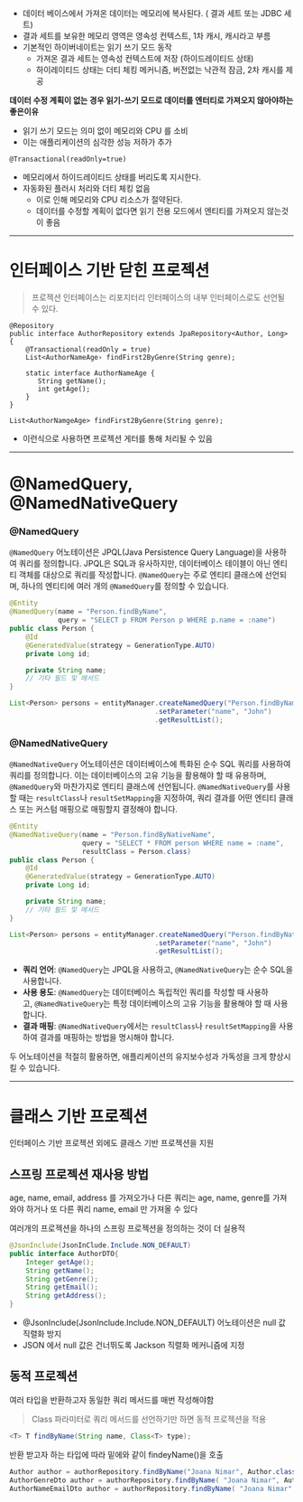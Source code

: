 - 데이터 베이스에서 가져온 데이터는 메모리에 복사된다. ( 결과 세트 또는 JDBC 세트)
- 결과 세트를 보유한 메모리 영역은 영속성 컨텍스트, 1차 캐시, 캐시라고 부름
- 기본적인 하이버네이트는 읽기 쓰기 모드 동작
	- 가져온 결과 세트는 영속성 컨텍스트에 저장 (하이드레이티드 상태)
	- 하이레이티드 상태는 더티 체킹 메커니즘, 버전없는 낙관적 잠금, 2차 캐시를 제공 

**데이터 수정 계획이 없는 경우 읽기-쓰기 모드로 데이터를 엔터티로 가져오지 않아야하는 좋은이유**
- 읽기 쓰기 모드는 의미 없이 메모리와 CPU 를 소비
- 이는 애플리케이션의 심각한 성능 저하가 추가

`@Transactional(readOnly=true)`
- 메모리에서 하이드레이티드 상태를 버리도록 지시한다. 
- 자동화된 플러시 처리와 더티 체킹 없음
	- 이로 인해 메모리와 CPU 리소스가 절약된다. 
	- 데이터를 수정할 계획이 없다면 읽기 전용 모드에서 엔티티를 가져오지 않는것이 좋음

---

# 인터페이스 기반 닫힌 프로젝션
> 프로젝션 인터페이스는 리포지터리 인터페이스의 내부 인터페이스로도 선언될 수 있다.

```java, nums
@Repository  
public interface AuthorRepository extends JpaRepository<Author, Long> {  
    @Transactional(readOnly = true)  
    List<AuthorNameAge› findFirst2ByGenre(String genre);  
  
    static interface AuthorNameAge {  
       String getName();  
       int getAge();  
    }  
}
```

```java, nums
List<AuthorNamgeAge> findFirst2ByGenre(String genre);
```

- 이런식으로 사용하면 프로젝션 게터를 통해 처리될 수 있음

---
# @NamedQuery, @NamedNativeQuery

### @NamedQuery

`@NamedQuery` 어노테이션은 JPQL(Java Persistence Query Language)을 사용하여 쿼리를 정의합니다. JPQL은 SQL과 유사하지만, 데이터베이스 테이블이 아닌 엔티티 객체를 대상으로 쿼리를 작성합니다. `@NamedQuery`는 주로 엔티티 클래스에 선언되며, 하나의 엔티티에 여러 개의 `@NamedQuery`를 정의할 수 있습니다.

```java
@Entity
@NamedQuery(name = "Person.findByName",
            query = "SELECT p FROM Person p WHERE p.name = :name")
public class Person {
    @Id
    @GeneratedValue(strategy = GenerationType.AUTO)
    private Long id;

    private String name;
    // 기타 필드 및 메서드
}

```

```java
List<Person> persons = entityManager.createNamedQuery("Person.findByName", Person.class)
                                    .setParameter("name", "John")
                                    .getResultList();

```

### @NamedNativeQuery

`@NamedNativeQuery` 어노테이션은 데이터베이스에 특화된 순수 SQL 쿼리를 사용하여 쿼리를 정의합니다. 이는 데이터베이스의 고유 기능을 활용해야 할 때 유용하며, `@NamedQuery`와 마찬가지로 엔티티 클래스에 선언됩니다. `@NamedNativeQuery`를 사용할 때는 `resultClass`나 `resultSetMapping`을 지정하여, 쿼리 결과를 어떤 엔티티 클래스 또는 커스텀 매핑으로 매핑할지 결정해야 합니다.

```java
@Entity
@NamedNativeQuery(name = "Person.findByNativeName",
                  query = "SELECT * FROM person WHERE name = :name",
                  resultClass = Person.class)
public class Person {
    @Id
    @GeneratedValue(strategy = GenerationType.AUTO)
    private Long id;

    private String name;
    // 기타 필드 및 메서드
}

```

```java
List<Person> persons = entityManager.createNamedQuery("Person.findByNativeName", Person.class)
                                    .setParameter("name", "John")
                                    .getResultList();

```

- **쿼리 언어**: `@NamedQuery`는 JPQL을 사용하고, `@NamedNativeQuery`는 순수 SQL을 사용합니다.
- **사용 용도**: `@NamedQuery`는 데이터베이스 독립적인 쿼리를 작성할 때 사용하고, `@NamedNativeQuery`는 특정 데이터베이스의 고유 기능을 활용해야 할 때 사용합니다.
- **결과 매핑**: `@NamedNativeQuery`에서는 `resultClass`나 `resultSetMapping`을 사용하여 결과를 매핑하는 방법을 명시해야 합니다.

두 어노테이션을 적절히 활용하면, 애플리케이션의 유지보수성과 가독성을 크게 향상시킬 수 있습니다.

---

# 클래스 기반 프로젝션

인터페이스 기반 프로젝션 외에도 클래스 기반 프로젝션을 지원

## 스프링 프로젝션 재사용 방법
age, name, email, address 를 가져오가나 다른 쿼리는 age, name, genre를 가져와야 하거나 또 다른 쿼리 name, email 만 가져올 수 있다

여러개의 프로젝션을 하나의 스프링 프로젝션을 정의하는 것이 더 실용적

```java
@JsonInclude(JsonInClude.Include.NON_DEFAULT)
public interface AuthorDTO{
	Integer getAge();
	String getName();
	String getGenre();
	String getEmail();
	String getAddress();
}
```

- @JsonInclude(JsonInclude.Include.NON_DEFAULT) 어노테이션은 null 값 직렬화 방지 
- JSON 에서 null 값은 건너뛰도록 Jackson 직렬화 메커니즘에 지정

## 동적 프로젝션 
여러 타입을 반환하고자 동일한 쿼리 메서드를 매번 작성해야함 
> Class 파라미터로 쿼리 메서드를 선언하기만 하면 동적 프로젝션을 적용

```java
<T> T findByName(String name, Class<T> type);

```

반환 받고자 하는 타입에 따라 밑에와 같이  findeyName()을 호출

```java
Author author = authorRepository.findByName("Joana Nimar", Author.class);
AuthorGenreDto author = authorRepository.findByName( "Joana Nimar", AuthorGenreDto.class);
AuthorNameEmailDto author = authorRepository.findByName( "Joana Nimar", AuthorNameEmailDto.class);
```

